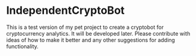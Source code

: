 # IndependentCryptoBot
This is a test version of my pet project to create a cryptobot for cryptocurrency analytics. It will be developed later. Please contribute with ideas of how to make it better and any other suggestions for adding functionality.
